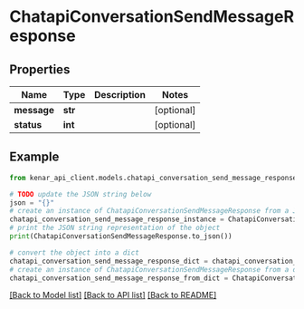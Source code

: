 # ChatapiConversationSendMessageResponse


## Properties

Name | Type | Description | Notes
------------ | ------------- | ------------- | -------------
**message** | **str** |  | [optional] 
**status** | **int** |  | [optional] 

## Example

```python
from kenar_api_client.models.chatapi_conversation_send_message_response import ChatapiConversationSendMessageResponse

# TODO update the JSON string below
json = "{}"
# create an instance of ChatapiConversationSendMessageResponse from a JSON string
chatapi_conversation_send_message_response_instance = ChatapiConversationSendMessageResponse.from_json(json)
# print the JSON string representation of the object
print(ChatapiConversationSendMessageResponse.to_json())

# convert the object into a dict
chatapi_conversation_send_message_response_dict = chatapi_conversation_send_message_response_instance.to_dict()
# create an instance of ChatapiConversationSendMessageResponse from a dict
chatapi_conversation_send_message_response_from_dict = ChatapiConversationSendMessageResponse.from_dict(chatapi_conversation_send_message_response_dict)
```
[[Back to Model list]](../README.md#documentation-for-models) [[Back to API list]](../README.md#documentation-for-api-endpoints) [[Back to README]](../README.md)


